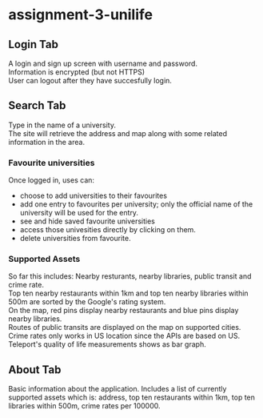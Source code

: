 # assignment-3-unilife

## Login Tab
A login and sign up screen with username and password.  
Information is encrypted (but not HTTPS)  
User can logout after they have succesfully login.  


## Search Tab
Type in the name of a university.  
The site will retrieve the address and map along with some related information in the area.  
### Favourite universities  
Once logged in, uses can:  
 * choose to add universities to their favourites  
 * add one entry to favourites per university; only the official name of the university will be used for the entry.  
 * see and hide saved favourite universities  
 * access those univesities directly by clicking on them.  
 * delete universities from favourite.  
### Supported Assets  
So far this includes: Nearby resturants, nearby libraries, public transit and crime rate.  
Top ten nearby restaurants within 1km and top ten nearby libraries within 500m are sorted by the Google's rating system.  
On the map, red pins display nearby restaurants and blue pins display nearby libraries.  
Routes of public transits are displayed on the map on supported cities.  
Crime rates only works in US location since the APIs are based on US.  
Teleport's quality of life measurements shows as bar graph.


## About Tab
Basic information about the application. Includes a list of currently supported assets which is: address, top ten restaurants within 1km, top ten libraries within 500m, crime rates per 100000.
